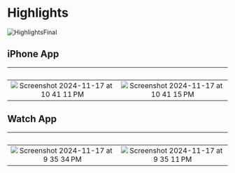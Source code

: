 # Highlights
![HighlightsFinal](https://github.com/user-attachments/assets/c50c0020-cdef-4437-a3e4-811babc53b6d)

## iPhone App
‎              |  ‎ 
:-------------------------:|:-------------------------:
![Screenshot 2024-11-17 at 10 41 11 PM](https://github.com/user-attachments/assets/342dd25a-1fc1-456d-93bb-540685548114)  |  ![Screenshot 2024-11-17 at 10 41 15 PM](https://github.com/user-attachments/assets/c598e04b-4ad0-4c82-82f6-dc256207401d)



## Watch App
‎              |  ‎ 
:-------------------------:|:-------------------------:
![Screenshot 2024-11-17 at 9 35 34 PM](https://github.com/user-attachments/assets/497a8e92-fc1f-4086-b6f1-24a16e5bd2fb)  |  ![Screenshot 2024-11-17 at 9 35 11 PM](https://github.com/user-attachments/assets/e200401b-3975-41bb-ac4d-12b748d339df)
